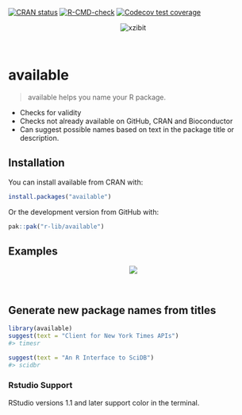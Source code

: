 
<!-- README.md is generated from README.Rmd. Please edit that file -->
<!-- badges: start -->

[![CRAN
status](http://www.r-pkg.org/badges/version/available)](https://cran.r-project.org/package=available)
[![R-CMD-check](https://github.com/r-lib/available/actions/workflows/R-CMD-check.yaml/badge.svg)](https://github.com/r-lib/available/actions/workflows/R-CMD-check.yaml)
[![Codecov test
coverage](https://codecov.io/gh/r-lib/available/branch/main/graph/badge.svg)](https://app.codecov.io/gh/r-lib/available?branch=main)
<!-- badges: end -->

<p align="center">
<img src="http://i.imgur.com/1KZn3Z5.jpg" alt="xzibit">
</p>

 

# available

> available helps you name your R package.

- Checks for validity
- Checks not already available on GitHub, CRAN and Bioconductor
- Can suggest possible names based on text in the package title or
  description.

## Installation

You can install available from CRAN with:

``` r
install.packages("available")
```

Or the development version from GitHub with:

``` r
pak::pak("r-lib/available")
```

## Examples

<p align="center">
<img src="http://i.imgur.com/tA1VdaH.png">
</p>

 

## Generate new package names from titles

``` r
library(available)
suggest(text = "Client for New York Times APIs")
#> timesr

suggest(text = "An R Interface to SciDB")
#> scidbr
```

### Rstudio Support

RStudio versions 1.1 and later support color in the terminal.
